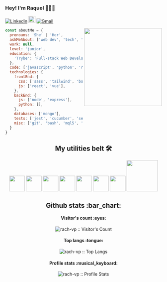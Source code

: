 ### Hey! I'm Raquel 👋:woman_technologist:

<!--
Here are some ideas to get you started:

- 🔭 I’m currently studying Full-stack Web Development at Trybe
- 🌱 I’m currently learning React, VueJS and NodeJS
- 👯 I’m looking to collaborate on ...
- 🤔 I’m looking for help with ...
- 💬 Ask me about ...
- 📫 How to reach me: ...
- 😄 Pronouns: ...
- ⚡ Fun fact: ...
-->
[![Linkedin](https://img.shields.io/badge/-LinkedIn-blue?style=flat&logo=Linkedin&logoColor=white)](https://www.linkedin.com/in/raquel-pican%C3%A7o-384736107/)
[<img src="https://img.shields.io/github/followers/rach-vp?label=follow&style=social" height="22" title="Follow me" />](https://github.com/rach-vp)
[![Gmail](https://img.shields.io/badge/-Gmail-c14438?style=flat&logo=Gmail&logoColor=white)](mailto:picanco.raquel@gmail.com)

<img align= "right" width= "250" src= "https://pa1.narvii.com/6580/8098c6e9207376889eeb0532d9f5a0723c4d73f5_hq.gif"/>

```javascript
const aboutMe = {
  pronouns: 'She' | 'Her',
  askMeAbout: ['web dev', 'tech', 'trade', 'games', 'math'],
  work: null,
  level: 'junior',
  education: {
    'Trybe': 'Full-stack Web Development',
  },
  code: ['javascript', 'python', 'ruby'],
  technologies: {
    frontEnd: {
      css: ['sass', 'tailwind', 'bootstrap'],
      js: ['react', 'vue'],
    },
    backEnd: {
      js: ['node', 'express'],
      python: [],
    },
    databases: ['mongo'],
    tests: ['jest', 'cucumber', 'selenium', 'capybara'],
    misc: ['git', 'bash', 'mql5', 'pinescript'],
  }
}
```

<h2 align="center">My utilities belt 🛠️</h2>

<div align="center">
  <img src="https://media.giphy.com/media/fsEaZldNC8A1PJ3mwp/giphy.gif" width="50">
  <img src="https://media3.giphy.com/media/ln7z2eWriiQAllfVcn/200w.webp" width="50">
  <img src="https://i.giphy.com/media/LMt9638dO8dftAjtco/200.webp"   width="50">
  <img src="https://i.giphy.com/media/eNAsjO55tPbgaor7ma/200w.webp" width="50">
  <img src="https://media.giphy.com/media/VgGthkhUvGgOit7Y9i/giphy.gif" width="50">
  <img src="https://i.giphy.com/media/IdyAQJVN2kVPNUrojM/200.webp" width="50">
  <img src="https://media3.giphy.com/media/kdFc8fubgS31b8DsVu/giphy.webp" width="50">
  <img src="https://media.giphy.com/media/kH1DBkPNyZPOk0BxrM/giphy.gif" width="100">
</div>

<h2 align="center">Github stats :bar_chart:</h2>

<h4 align="center">Visitor's count :eyes:</h4>

<p align="center"><img src="https://profile-counter.glitch.me/{rach-vp}/count.svg" alt="rach-vp :: Visitor's Count" /></p>

<h4 align="center">Top langs :tongue:</h4>

<p align="center"><img src="https://github-readme-stats.vercel.app/api/top-langs/?username=rach-vp&langs_count=10&theme=tokyonight&layout=compact" alt="rach-vp :: Top Langs" /></p>

<h4 align="center">Profile stats :musical_keyboard:</h4>

<p align="center"><img src="https://github-readme-stats.vercel.app/api?username=rach-vp&show_icons=true&theme=tokyonight" alt="rach-vp :: Profile Stats" /></p>
